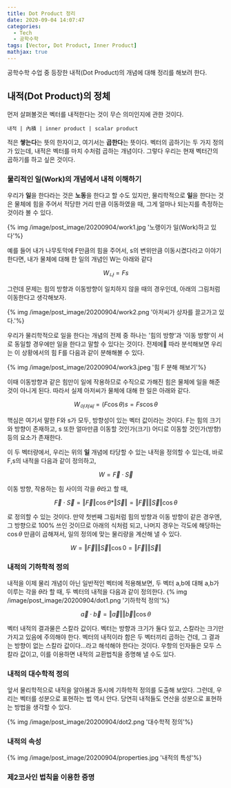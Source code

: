 ```yaml
---
title: Dot Product 정리
date: 2020-09-04 14:07:47
categories:
  - Tech
  - 공학수학
tags: [Vector, Dot Product, Inner Product]
mathjax: true
---
```


공학수학 수업 중 등장한 내적(Dot Product)의 개념에 대해 정리를 해보려 한다.

## 내적(Dot Product)의 정체

먼저 살펴볼것은 벡터를 내적한다는 것이 무슨 의미인지에 관한 것이다.

`내적 | 內積 | inner product | scalar product`

적은 **쌓는다**는 뜻의 한자이고, 여기서는 **곱한다**는 뜻이다. 벡터의 곱하기는 두 가지 정의가 있는데, 내적은 벡터를 마치 수처럼 곱하는 개념이다. 그렇다 우리는 현재 벡터간의 곱하기를 하고 싶은 것이다.

### 물리적인 일(Work)의 개념에서 내적 이해하기

우리가 **일**을 한다라는 것은 **노동**을 한다고 할 수도 있지만, 물리학적으로 **일**을 한다는 것은 물체에 힘을 주어서 적당한 거리 만큼 이동하였을 때, 그게 얼마나 되는지를 측정하는 것이라 볼 수 있다.

{% img /image/post_image/20200904/work1.jpg '노랭이가 일(Work)하고 있다'%}

예를 들어 내가 나무토막에 F만큼의 힘을 주어서, s의 변위만큼 이동시켰다라고 이야기한다면, 내가 물체에 대해 한 일의 개념인 W는 아래와 같다

$$W_나=Fs$$

그런데 문제는 힘의 방향과 이동방향이 일치하지 않을 때의 경우인데, 아래의 그림처럼 이동한다고 생각해보자.

{% img /image/post_image/20200904/work2.png '아저씨가 상자를 끌고가고 있다.'%}

우리가 물리학적으로 일을 한다는 개념의 전제 중 하나는 '힘의 방향'과 '이동 방향'이 서로 동일할 경우에만 일을 한다고 말할 수 있다는 것이다. 전제에 따라 분석해보면 우리는 이 상황에서의 힘 F를 다음과 같이 분해해볼 수 있다.

{% img /image/post_image/20200904/work3.jpeg '힘 F 분해 해보기'%}

이때 이동방향과 같은 힘만이 일에 작용하므로 수직으로 가해진 힘은 물체에 일을 해준 것이 아니게 된다.
따라서 실제 아저씨가 물체에 대해 한 일은 아래와 같다.

$$W_{아저씨} = (F\cos\theta)s = Fs\cos\theta$$

핵심은 여기서 말한 F와 s가 모두, 방향성이 있는 벡터 값이라는 것이다. F는 힘의 크기와 방향이 존재하고, s 또한 얼마만큼 이동할 것인가(크기) 어디로 이동할 것인가(방향) 등의 요소가 존재한다.

이 두 벡터량에서, 우리는 위의 **일** 개념에 타당할 수 있는 내적을 정의할 수 있는데, 바로 F,s의 내적을 다음과 같이 정의하고,

$$W= \vec{F} \cdot \vec{S}$$

이동 방향, 작용하는 힘 사이의 각을 $\theta$라고 할 때,

$$\vec{F} \cdot \vec{S} = \Vert \vec F \Vert \cos \theta  * \Vert \vec S \Vert = \Vert \vec F \Vert \Vert \vec S \Vert \cos \theta $$

로 정의할 수 있는 것이다. 만약 첫번째 그림처럼 힘의 방향과 이동 방향이 같은 경우엔, 그 방향으로 100% 쓰인 것이므로 아래의 식처럼 되고, 나머지 경우는 각도에 해당하는 $\cos \theta$ 만큼이 곱해져서, 일의 정의에 맞는 물리량을 계산해 낼 수 있다.

$$W = \Vert \vec F \Vert \Vert \vec S \Vert \cos 0 = \Vert \vec F \Vert \Vert \vec S \Vert $$

### 내적의 기하학적 정의

내적을 이제 물리 개념이 아닌 일반적인 벡터에 적용해보면, 두 벡터 a,b에 대해 a,b가 이루는 각을 $\theta$라 할 때, 두 벡터의 내적을 다음과 같이 정의한다.
{% img /image/post_image/20200904/dot1.png '기하학적 정의'%}

$$\vec a \cdot \vec b = \Vert \vec a \Vert \Vert \vec b \Vert \cos \theta $$

벡터 내적의 결과물은 스칼라 값이다. 벡터는 방향과 크기가 둘다 있고, 스칼라는 크기만 가지고 있음에 주의해야 한다. 벡터의 내적이라 함은 두 벡터끼리 곱하는 건데, 그 결과는 방향이 없는 스칼라 값이다...라고 해석해야 한다는 것이다. 우항의 인자들은 모두 스칼라 값이고, 이를 이용하면 내적의 교환법칙을 증명해 낼 수도 있다.

### 내적의 대수학적 정의

앞서 물리학적으로 내적을 알아봄과 동시에 기하학적 정의를 도출해 보았다.
그런데, 우리는 벡터를 성분으로 표현하는 법 역시 안다. 당연히 내적들도 연산을 성분으로 표현하는 방법을 생각할 수 있다.

{% img /image/post_image/20200904/dot2.png '대수학적 정의'%}

### 내적의 속성

{% img /image/post_image/20200904/properties.jpg '내적의 특성'%}

### 제2코사인 법칙을 이용한 증명
